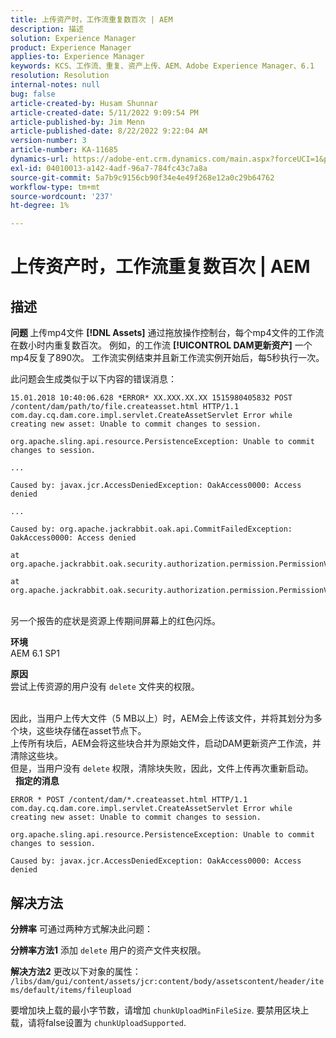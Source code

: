 ```yaml
---
title: 上传资产时，工作流重复数百次 | AEM
description: 描述
solution: Experience Manager
product: Experience Manager
applies-to: Experience Manager
keywords: KCS、工作流、重复、资产上传、AEM、Adobe Experience Manager、6.1
resolution: Resolution
internal-notes: null
bug: false
article-created-by: Husam Shunnar
article-created-date: 5/11/2022 9:09:54 PM
article-published-by: Jim Menn
article-published-date: 8/22/2022 9:22:04 AM
version-number: 3
article-number: KA-11685
dynamics-url: https://adobe-ent.crm.dynamics.com/main.aspx?forceUCI=1&pagetype=entityrecord&etn=knowledgearticle&id=b13e57af-6ed1-ec11-a7b5-00224809c399
exl-id: 04010013-a142-4adf-96a7-784fc43c7a8a
source-git-commit: 5a7b9c9156cb90f34e4e49f268e12a0c29b64762
workflow-type: tm+mt
source-wordcount: '237'
ht-degree: 1%

---
```


# 上传资产时，工作流重复数百次 | AEM

## 描述


<b>问题 </b>
上传mp4文件 <b>[!DNL Assets]</b> 通过拖放操作控制台，每个mp4文件的工作流在数小时内重复数百次。
例如，的工作流 <b>[!UICONTROL DAM更新资产]</b> 一个mp4反复了890次。 工作流实例结束并且新工作流实例开始后，每5秒执行一次。

此问题会生成类似于以下内容的错误消息：


```
15.01.2018 10:40:06.628 *ERROR* XX.XXX.XX.XX 1515980405832 POST /content/dam/path/to/file.createasset.html HTTP/1.1 com.day.cq.dam.core.impl.servlet.CreateAssetServlet Error while creating new asset: Unable to commit changes to session.

org.apache.sling.api.resource.PersistenceException: Unable to commit changes to session.

...

Caused by: javax.jcr.AccessDeniedException: OakAccess0000: Access denied

...

Caused by: org.apache.jackrabbit.oak.api.CommitFailedException: OakAccess0000: Access denied

at org.apache.jackrabbit.oak.security.authorization.permission.PermissionValidator.checkPermissions(PermissionValidator.java:212)

at org.apache.jackrabbit.oak.security.authorization.permission.PermissionValidator.childNodeDeleted(PermissionValidator.java:168)
```


<br>另一个报告的症状是资源上传期间屏幕上的红色闪烁。

<b>环境</b>
<br>AEM 6.1 SP1

<b>原因 </b>
<br>尝试上传资源的用户没有 `delete` 文件夹的权限。

<br>因此，当用户上传大文件（5 MB以上）时，AEM会上传该文件，并将其划分为多个块，这些块存储在asset节点下。
<br>上传所有块后，AEM会将这些块合并为原始文件，启动DAM更新资产工作流，并清除这些块。
<br>但是，当用户没有 `delete` 权限，清除块失败，因此，文件上传再次重新启动。
<br> 
<b>指定的消息</b>



```
ERROR * POST /content/dam/*.createasset.html HTTP/1.1 com.day.cq.dam.core.impl.servlet.CreateAssetServlet Error while creating new asset: Unable to commit changes to session.

org.apache.sling.api.resource.PersistenceException: Unable to commit changes to session.

Caused by: javax.jcr.AccessDeniedException: OakAccess0000: Access denied
```



## 解决方法


<b>分辨率</b>
可通过两种方式解决此问题：<b> </b>

<b>分辨率方法1</b>
添加 `delete` 用户的资产文件夹权限。

<b>解决方法2</b>
更改以下对象的属性：
`/libs/dam/gui/content/assets/jcr:content/body/assetscontent/header/items/default/items/fileupload`

要增加块上载的最小字节数，请增加 `chunkUploadMinFileSize`.
要禁用区块上载，请将false设置为 `chunkUploadSupported`.

